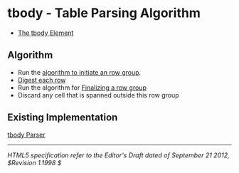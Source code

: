tbody - Table Parsing Algorithm
=======================

* [The tbody Element](http://dev.w3.org/html5/spec/the-tbody-element.html)

## Algorithm

* Run the [algorithm to initiate an row group](https://github.com/duboisp/Table-Usability-Concept/blob/master/rowGroupInitialize.md).
* [Digest each row](https://github.com/duboisp/Table-Usability-Concept/blob/master/row.md)
* Run the algorithm for [Finalizing a row group](https://github.com/duboisp/Table-Usability-Concept/blob/master/rowGroupFinalize.md)
* Discard any cell that is spanned outside this row group

## Existing Implementation

[tbody Parser](https://github.com/wet-boew/wet-boew/blob/master/src/js/workers/parser.table.js#L1709)

-----
_HTML5 specification refer to the Editor's Draft dated of September 21 2012, $Revision 1.1998 $_
